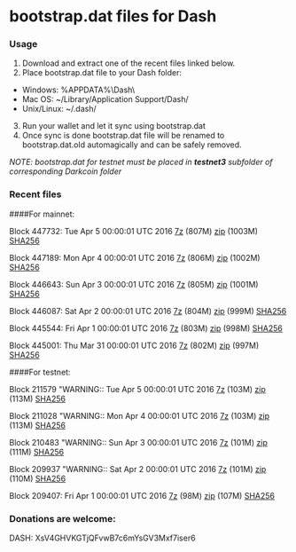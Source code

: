 # bootstrap.dat files for Dash

### Usage

1. Download and extract one of the recent files linked below.
2. Place bootstrap.dat file to your Dash folder:
 - Windows: %APPDATA%\Dash\
 - Mac OS: ~/Library/Application Support/Dash/
 - Unix/Linux: ~/.dash/
3. Run your wallet and let it sync using bootstrap.dat
4. Once sync is done bootstrap.dat file will be renamed to bootstrap.dat.old automagically and can be safely removed.

_NOTE: bootstrap.dat for testnet must be placed in **testnet3** subfolder of corresponding Darkcoin folder_

### Recent files

####For mainnet:

Block 447732: Tue Apr  5 00:00:01 UTC 2016 [7z](https://transfer.sh/kWOFk/bootstrap.dat.20160405.7z) (807M) [zip](https://transfer.sh/m2Xnk/bootstrap.dat.20160405.zip) (1003M) [SHA256](https://transfer.sh/MmSn0/sha256.txt)

Block 447189: Mon Apr  4 00:00:01 UTC 2016 [7z](https://transfer.sh/mJnXU/bootstrap.dat.20160404.7z) (806M) [zip](https://transfer.sh/4Gd8N/bootstrap.dat.20160404.zip) (1002M) [SHA256](https://transfer.sh/ww38j/sha256.txt)

Block 446643: Sun Apr  3 00:00:01 UTC 2016 [7z](https://transfer.sh/oiEdj/bootstrap.dat.20160403.7z) (805M) [zip](https://transfer.sh/VjSce/bootstrap.dat.20160403.zip) (1001M) [SHA256](https://transfer.sh/hAMV1/sha256.txt)

Block 446087: Sat Apr  2 00:00:01 UTC 2016 [7z](https://transfer.sh/rXi7S/bootstrap.dat.20160402.7z) (804M) [zip](https://transfer.sh/c9BpG/bootstrap.dat.20160402.zip) (999M) [SHA256](https://transfer.sh/132thm/sha256.txt)

Block 445544: Fri Apr  1 00:00:01 UTC 2016 [7z](https://transfer.sh/guWTX/bootstrap.dat.20160401.7z) (803M) [zip](https://transfer.sh/EZ8r6/bootstrap.dat.20160401.zip) (998M) [SHA256](https://transfer.sh/VkNgB/sha256.txt)

Block 445001: Thu Mar 31 00:00:01 UTC 2016 [7z](https://transfer.sh/JuLCw/bootstrap.dat.20160331.7z) (802M) [zip](https://transfer.sh/AVbzl/bootstrap.dat.20160331.zip) (997M) [SHA256](https://transfer.sh/c8wCo/sha256.txt)

####For testnet:

Block 211579
"WARNING:: Tue Apr  5 00:00:01 UTC 2016 [7z](https://transfer.sh/11ihK2/bootstrap.dat.20160405.7z) (103M) [zip](https://transfer.sh/95hXE/bootstrap.dat.20160405.zip) (113M) [SHA256](https://transfer.sh/oTVNb/sha256.txt)

Block 211028
"WARNING:: Mon Apr  4 00:00:01 UTC 2016 [7z](https://transfer.sh/12JMyI/bootstrap.dat.20160404.7z) (103M) [zip](https://transfer.sh/QVBkX/bootstrap.dat.20160404.zip) (113M) [SHA256](https://transfer.sh/zruUa/sha256.txt)

Block 210483
"WARNING:: Sun Apr  3 00:00:01 UTC 2016 [7z](https://transfer.sh/p67Vo/bootstrap.dat.20160403.7z) (101M) [zip](https://transfer.sh/ywPvy/bootstrap.dat.20160403.zip) (111M) [SHA256](https://transfer.sh/UIlU3/sha256.txt)

Block 209937
"WARNING:: Sat Apr  2 00:00:01 UTC 2016 [7z](https://transfer.sh/TUVIT/bootstrap.dat.20160402.7z) (101M) [zip](https://transfer.sh/ag5gc/bootstrap.dat.20160402.zip) (110M) [SHA256](https://transfer.sh/t78HR/sha256.txt)

Block 209407: Fri Apr  1 00:00:01 UTC 2016 [7z](https://transfer.sh/XYdtW/bootstrap.dat.20160401.7z) (98M) [zip](https://transfer.sh/2pBS7/bootstrap.dat.20160401.zip) (107M) [SHA256](https://transfer.sh/XpNGd/sha256.txt)

### Donations are welcome:

DASH: XsV4GHVKGTjQFvwB7c6mYsGV3Mxf7iser6

